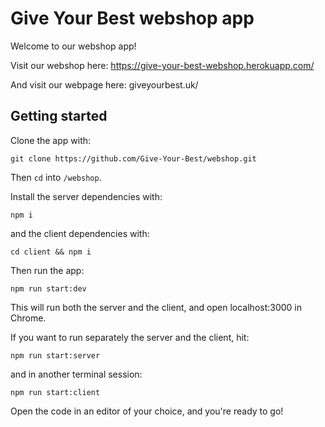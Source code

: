 # Give Your Best webshop app

Welcome to our webshop app!

Visit our webshop here: https://give-your-best-webshop.herokuapp.com/

And visit our webpage here: giveyourbest.uk/

## Getting started

Clone the app with:

```
git clone https://github.com/Give-Your-Best/webshop.git
```

Then `cd` into `/webshop`.

Install the server dependencies with:

```
npm i
```

and the client dependencies with:

```
cd client && npm i
```

Then run the app:

```
npm run start:dev
```

This will run both the server and the client, and open localhost:3000 in Chrome.

If you want to run separately the server and the client, hit:

```
npm run start:server
```

and in another terminal session:

```
npm run start:client
```

Open the code in an editor of your choice, and you're ready to go!

